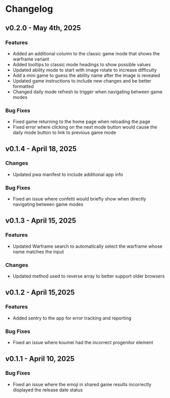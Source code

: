 # Changelog

## v0.2.0 - May 4th, 2025

### Features

- Added an additional column to the classic game mode that shows the warframe variant
- Added tooltips to classic mode headings to show possible values
- Updated ability mode to start with image rotate to increase difficulty
- Add a mini game to guess the ability name after the image is revealed
- Updated game instructions to include new changes and be better formatted
- Changed daily mode refresh to trigger when navigating between game modes

### Bug Fixes

- Fixed game returning to the home page when reloading the page
- Fixed error where clicking on the next mode button would cause the daily mode button to link to previous game mode

## v0.1.4 - April 18, 2025

### Changes

- Updated pwa manifest to include additional app info

### Bug Fixes

- Fixed an issue where confetti would briefly show when directly navigating between game modes

## v0.1.3 - April 15, 2025

### Features

- Updated Warframe search to automatically select the warframe whose name matches the input

### Changes

- Updated method used to reverse array to better support older browsers

## v0.1.2 - April 15,2025

### Features

- Added sentry to the app for error tracking and reporting

### Bug Fixes

- Fixed an issue where koumei had the incorrect progenitor element

## v0.1.1 - April 10, 2025

### Bug Fixes

- Fixed an issue where the emoji in shared game results incorrectly displayed the release date status
